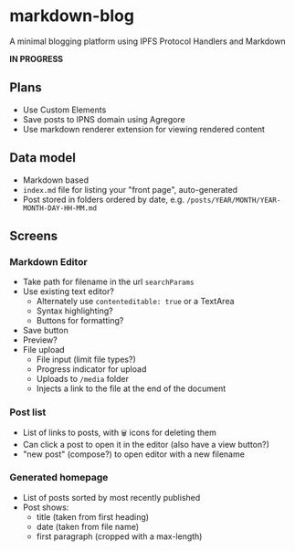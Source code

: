 # markdown-blog
A minimal blogging platform using IPFS Protocol Handlers and Markdown

**IN PROGRESS**

## Plans

- Use Custom Elements
- Save posts to IPNS domain using Agregore
- Use markdown renderer extension for viewing rendered content

## Data model

- Markdown based
- `index.md` file for listing your "front page", auto-generated
- Post stored in folders ordered by date, e.g. `/posts/YEAR/MONTH/YEAR-MONTH-DAY-HH-MM.md`

## Screens

### Markdown Editor

- Take path for filename in the url `searchParams`
- Use existing text editor?
	- Alternately use `contenteditable: true` or a TextArea
	- Syntax highlighting?
	- Buttons for formatting?
- Save button
- Preview?
- File upload
	- File input (limit file types?)
	- Progress indicator for upload
	- Uploads to `/media` folder
	- Injects a link to the file at the end of the document

### Post list

- List of links to posts, with `🗑` icons for deleting them
- Can click a post to open it in the editor (also have a view button?)
- "new post" (compose?) to open editor with a new filename

### Generated homepage

- List of posts sorted by most recently published
- Post shows:
  - title (taken from first heading)
  - date (taken from file name)
  - first paragraph (cropped with a max-length)


